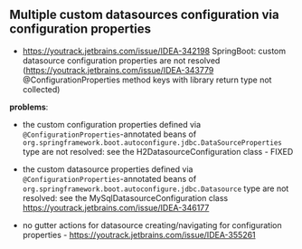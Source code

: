 ## Multiple custom datasources configuration via configuration properties

* https://youtrack.jetbrains.com/issue/IDEA-342198 SpringBoot: custom datasource configuration properties are not resolved
(https://youtrack.jetbrains.com/issue/IDEA-343779 @ConfigurationProperties method keys with library return type not collected)

**problems**: 
- the custom configuration properties defined via `@ConfigurationProperties`-annotated
  beans of `org.springframework.boot.autoconfigure.jdbc.DataSourceProperties` type are not resolved: 
   see the H2DatasourceConfiguration class - FIXED
- the custom datasource properties defined via `@ConfigurationProperties`-annotated 
  beans of `org.springframework.boot.autoconfigure.jdbc.Datasource` type are not resolved:
  see the MySqlDatasourceConfiguration class
   https://youtrack.jetbrains.com/issue/IDEA-346177 

- no gutter actions for datasource creating/navigating for configuration properties -
  https://youtrack.jetbrains.com/issue/IDEA-355261


